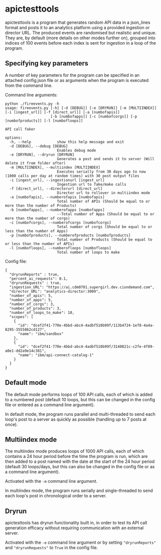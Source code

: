 # apictesttools

apictesttools is a program that generates random API data in a json_lines format and posts it to an analytics platform using a provided ingestion or director URL. The produced events are randomised but realistic and unique. They are, by default (more details on other modes further on), grouped into indices of 100 events before each index is sent for ingestion in a loop of the program.

## Specifying key parameters

A number of key parameters for the program can be specified in an attached config.json file or as arguments when the program is executed from the command line.

Command line arguments:
```
python ./fireevents.py -h   
usage: fireevents.py [-h] [-d [DEBUG]] [-e [DRYRUN]] [-m [MULTIINDEX]] [-i [ingest_url]] [-f [direct_url]] [-a [numbofapis]]
                     [-b [numbofapps]] [-c [numbofcorgs]] [-p [numbofproducts]] [-l [numbofloops]]

API call faker

options:
  -h, --help            show this help message and exit
  -d [DEBUG], --debug [DEBUG]
                        Enables debug mode
  -e [DRYRUN], --dryrun [DRYRUN]
                        Generates a post and sends it to server (Will delete it from folder after)
  -m [MULTIINDEX], --multiindex [MULTIINDEX]
                        Executes serially from 30 days ago to now (1000 calls per day at random times) with 30 post output files
  -i [ingest_url], --ingestionurl [ingest_url]
                        Ingestion url to fake/make calls
  -f [direct_url], --directorurl [direct_url]
                        Director url to rollover in multiindex mode
  -a [numbofapis], --numberofapis [numbofapis]
                        Total number of APIs (Should be equal to or more than the number of Products)
  -b [numbofapps], --numberofapps [numbofapps]
                        --Total number of Apps (Should be equal to or more than the number of corgs)
  -c [numbofcorgs], --numberofcorgs [numbofcorgs]
                        Total number of corgs (Should be equal to or less than the number of Apps)
  -p [numbofproducts], --numberofproducts [numbofproducts]
                        Total number of Products (Should be equal to or less than the number of APIs)
  -l [numbofloops], --numberofloops [numbofloops]
                        Total number of loops to make
```

Config file:
```
{
  "dryrunReports" : true,
  "percent_ai_requests": 0.1,
  "dryrunRequests" : true,
  "ingestion_URL": "https://ai.cdm0701.supergirl.dev.ciondemand.com",
  "director_URL": "analytics-director:3009",
  "number_of_apis": 5,
  "number_of_apps": 5,
  "number_of_corgs": 3,
  "number_of_products": 3,
  "number_of_loops_to_make": 10,
  "scopes": [
    {
      "id": "dcef2f41-770e-4bbd-abc4-4adbf510b99f/113b4724-1ef8-4a4a-8295-3555862cd127",
      "name": "ibm/sandbox"
    },
    {
      "id": "dcef2f41-770e-4bbd-abc4-4adbf510b99f/3140821c-c2fe-4f09-a0e1-dd2a9e14c381",
      "name": "ibm/api-connect-catalog-1"
    }
  ]
}
```

## Default mode

The default mode performs loops of 100 API calls, each of which is added to a numbered post (default 10 loops, but this can be changed in the config file or entered as a command line argument).

In default mode, the program runs parallel and multi-threaded to send each loop's post to a server as quickly as possible (handling up to 7 posts at once).

## Multiindex mode

The multiindex mode produces loops of 1000 API calls, each of which contains a 24 hour period before the time the program is run, which are then added to a post named with the date at the start of the 24 hour period (default 30 loops/days, but this can also be changed in the config file or as a command line argument).

Activated with the ```-m``` command line argument.

In multiindex mode, the program runs serially and single-threaded to send each loop's post in chronological order to a server.

## Dryrun

apictesttools has dryrun functionality built in, in order to test its API call generation efficacy without requiring communication with an external server.

Activated with the ```-e``` command line argument or by setting ```"dryrunReports"``` and ```"dryrunRequests"``` to ```True``` in the config file.
